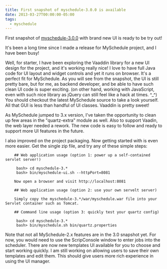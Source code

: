 ```yaml
---
title: First snapshot of myschedule-3.0.0 is available
date: 2013-03-27T00:00:00-05:00
tags:
  - myschedule
---
```


First snapshot of [myschedule-3.0.0](https://code.google.com/p/myschedule/downloads/list) with brand new UI is ready to be try out! 

It's been a long time since I made a release for MySchedule project, and I have been busy!

Well, for starter, I have been exploring the Vaaddin library for a new UI design for the project, and it's working really nice! I love to have full Java code for UI layout and widget controls and yet it runs on browser. It's a perfect fit for MySchedule. As you will see from the snapshot, the UI is still pretty bare, but for me, as backend developer, and be able to have such clean UI code is super exciting. (on other hand, working with JavaScript, even with such nice library as jQuery can still feel like a hack at times. ^_^) You should checkout the latest MySchedule source to take a look yourself. All that GUI is less than handful of UI classes. Vaaddin is pretty sweet!

As MySchedule jumped to 3.x version, I've taken the opportunity to clean up few areas in the "quartz-extra" module as well. Also to support Vaadin, the web layer needed a rework. The new code is easy to follow and ready to support more UI features in the future.

I also improved on the project packaging. Now getting started with is even more easier. Get the single zip file, and try any of these simple steps:

```    
    ## Web application usage (option 1: power up a self-contained servlet server!)
     
     bash> cd myschedule-3.*
     bash> bin/myschedule-ui.sh --httpPort=8081
    
    Now open a browser and visit http://localhost:8081
    
    ## Web application usage (option 2: use your own servelt server)
    
    Simply copy the myschedule-3.*/war/myschedule.war file into your Servlet container such as Tomcat.
    
    ## Command line usage (option 3: quickly test your quartz config)
    
     bash> cd myschedule-3.*
     bash> bin/myschedule.sh bin/quartz.properties
```    

Note that not all MySchedule-2.x features are in the 3.0 snapshot yet. For now, you would need to use the ScripConsole window to enter jobs into the scheduler. There are now new templates UI available for you to choose and start working quickly. I am still working on allowing users to save their own templates and edit them. This should give users more rich experience in using the UI manager.
